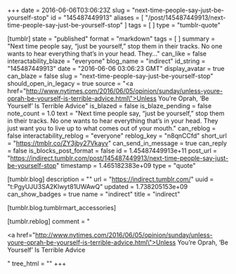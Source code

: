 +++
date = 2016-06-06T03:06:23Z
slug = "next-time-people-say-just-be-yourself-stop"
id = "145487449913"
aliases = [ "/post/145487449913/next-time-people-say-just-be-yourself-stop" ]
tags = [ ]
type = "tumblr-quote"

[tumblr]
state = "published"
format = "markdown"
tags = [ ]
summary = "Next time people say, “just be yourself,” stop them in their tracks. No one wants to hear everything that’s in your head. They..."
can_like = false
interactability_blaze = "everyone"
blog_name = "indirect"
id_string = "145487449913"
date = "2016-06-06 03:06:23 GMT"
display_avatar = true
can_blaze = false
slug = "next-time-people-say-just-be-yourself-stop"
should_open_in_legacy = true
source = "<a href=\"http://www.nytimes.com/2016/06/05/opinion/sunday/unless-youre-oprah-be-yourself-is-terrible-advice.html\">Unless You’re Oprah, ‘Be Yourself’ Is Terrible Advice</a>"
is_blazed = false
is_blaze_pending = false
note_count = 1.0
text = "Next time people say, “just be yourself,” stop them in their tracks. No one wants to hear everything that’s in your head. They just want you to live up to what comes out of your mouth."
can_reblog = false
interactability_reblog = "everyone"
reblog_key = "n8qnCCfd"
short_url = "https://tmblr.co/ZY3jby27Vkayv"
can_send_in_message = true
can_reply = false
is_blocks_post_format = false
id = 1.45487449913e+11
post_url = "https://indirect.tumblr.com/post/145487449913/next-time-people-say-just-be-yourself-stop"
timestamp = 1.465182383e+09
type = "quote"

[tumblr.blog]
description = ""
url = "https://indirect.tumblr.com/"
uuid = "t:PgyUJU3SA2Klwyt81UWAwQ"
updated = 1.738205153e+09
can_show_badges = true
name = "indirect"
title = "indirect"

[tumblr.blog.tumblrmart_accessories]

[tumblr.reblog]
comment = "<p><a href=\"http://www.nytimes.com/2016/06/05/opinion/sunday/unless-youre-oprah-be-yourself-is-terrible-advice.html\">Unless You’re Oprah, ‘Be Yourself’ Is Terrible Advice</a></p>"
tree_html = ""
+++
